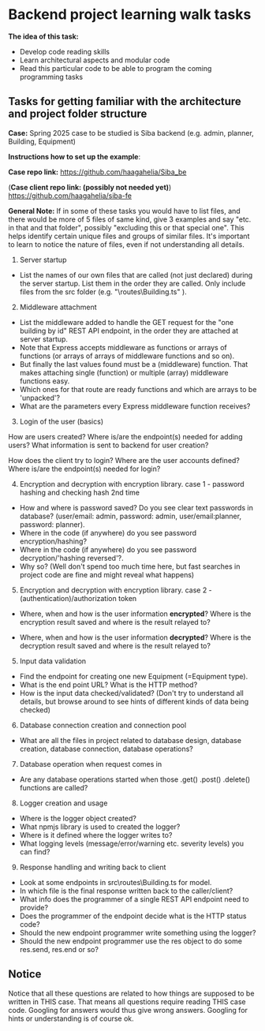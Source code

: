 # Backend project learning walk tasks 

**The idea of this task:**

* Develop code reading skills
* Learn architectural aspects and modular code
* Read this particular code to be able to program the coming programming tasks

## Tasks for getting familiar with the architecture and project folder structure

**Case:** Spring 2025 case to be studied is Siba backend (e.g. admin, planner, Building, Equipment)

**Instructions how to set up the example**: 

**Case repo link:** https://github.com/haagahelia/Siba_be

(**Case client repo link: (possibly not needed yet)**) https://github.com/haagahelia/siba-fe

**General Note:** If in some of these tasks you would have to list files, and there would be more of 5 files of same kind, give 3 examples and say "etc. in that and that folder", possibly "excluding this or that special one". This helps identify certain unique files and groups of similar files. It's important to learn to notice the nature of files, even if not understanding all details.
 
1. Server startup

* List the names of our own files that are called (not just declared) during the server startup. List them in the order they are called. Only include files from the src folder (e.g. "\routes\Building.ts" ).

2. Middleware attachment

* List the middleware added to handle the GET request for the "one building by id" REST API endpoint, in the order they are attached at server startup.
* Note that Express accepts middleware as functions or arrays of functions (or arrays of arrays of middleware functions and so on).
* But finally the last values found must be a (middleware) function. That makes attaching single (function) or multiple (array) middleware functions easy.
* Which ones for that route are ready functions and which are arrays to be 'unpacked'?
* What are the parameters every Express middleware function receives?

3. Login of the user (basics)

How are users created? Where is/are the endpoint(s) needed for adding users? What information is sent to backend for user creation?

How does the client try to login? Where are the user accounts defined? Where is/are the endpoint(s) needed for login?

4. Encryption and decryption with encryption library. case 1 - password hashing and checking hash 2nd time

* How and where is password saved? Do you see clear text passwords in database? (user/email: admin, password: admin, user/email:planner, password: planner). 
* Where in the code (if anywhere) do you see password encryption/hashing? 
* Where in the code (if anywhere) do you see password decryption/'hashing reversed'?. 
* Why so? (Well don't spend too much time here, but fast searches in project code are fine and might reveal what happens)

5. Encryption and decryption with encryption library. case 2 - (authentication)/authorization token

* Where, when and how is the user information **encrypted**? Where is the encryption result saved and where is the result relayed to?

* Where, when and how is the user information **decrypted**? Where is the decryption result saved and where is the result relayed to?

5. Input data validation

* Find the endpoint for creating one new Equipment (=Equipment type). 
* What is the end point URL? What is the HTTP method? 
* How is the input data checked/validated? (Don't try to understand all details, but browse around to see hints of different kinds of data being checked)

6. Database connection creation and connection pool

* What are all the files in project related to database design, database creation, database connection, database operations?

7. Database operation when request comes in

* Are any database operations started when those .get() .post() .delete() functions are called?

8. Logger creation and usage

* Where is the logger object created? 
* What npmjs library is used to created the logger? 
* Where is it defined where the logger writes to?
* What logging levels (message/error/warning etc. severity levels) you can find?

9. Response handling and writing back to client

* Look at some endpoints in src\routes\Building.ts for model. 
* In which file is the final response written back to the caller/client? 
* What info does the programmer of a single REST API endpoint need to provide? 
* Does the programmer of the endpoint decide what is the HTTP status code?
* Should the new endpoint programmer write something using the logger?
* Should the new endpoint programmer use the res object to do some res.send, res.end or so? 

## Notice
Notice that all these questions are related to how things are supposed to be written in THIS case. That means all questions require reading THIS case code. Googling for answers would thus give wrong answers. Googling for hints or understanding is of course ok.